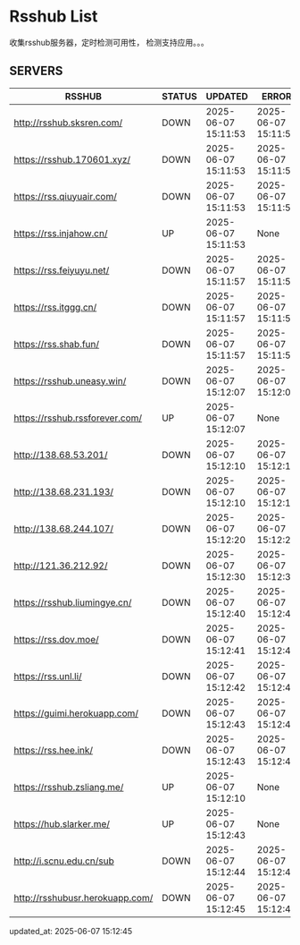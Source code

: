 # Rsshub List

收集rsshub服务器，定时检测可用性， 检测支持应用。。。


## SERVERS

|  RSSHUB   | STATUS  | UPDATED  | ERROR  | TWITTER |  
|  ----  | ----  | ----  | ----  | ---- |  
| http://rsshub.sksren.com/ | DOWN | 2025-06-07 15:11:53 | 2025-06-07 15:11:53 |  
| https://rsshub.170601.xyz/ | DOWN | 2025-06-07 15:11:53 | 2025-06-07 15:11:53 |  
| https://rss.qiuyuair.com/ | DOWN | 2025-06-07 15:11:53 | 2025-06-07 15:11:53 |  
| https://rss.injahow.cn/ | UP | 2025-06-07 15:11:53 | None ||  
| https://rss.feiyuyu.net/ | DOWN | 2025-06-07 15:11:57 | 2025-06-07 15:11:57 |  
| https://rss.itggg.cn/ | DOWN | 2025-06-07 15:11:57 | 2025-06-07 15:11:57 |  
| https://rss.shab.fun/ | DOWN | 2025-06-07 15:11:57 | 2025-06-07 15:11:57 |  
| https://rsshub.uneasy.win/ | DOWN | 2025-06-07 15:12:07 | 2025-06-07 15:12:07 |  
| https://rsshub.rssforever.com/ | UP | 2025-06-07 15:12:07 | None ||  
| http://138.68.53.201/ | DOWN | 2025-06-07 15:12:10 | 2025-06-07 15:12:10 |  
| http://138.68.231.193/ | DOWN | 2025-06-07 15:12:10 | 2025-06-07 15:12:10 |  
| http://138.68.244.107/ | DOWN | 2025-06-07 15:12:20 | 2025-06-07 15:12:20 |  
| http://121.36.212.92/ | DOWN | 2025-06-07 15:12:30 | 2025-06-07 15:12:30 |  
| https://rsshub.liumingye.cn/ | DOWN | 2025-06-07 15:12:40 | 2025-06-07 15:12:40 |  
| https://rss.dov.moe/ | DOWN | 2025-06-07 15:12:41 | 2025-06-07 15:12:41 |  
| https://rss.unl.li/ | DOWN | 2025-06-07 15:12:42 | 2025-06-07 15:12:42 |  
| https://guimi.herokuapp.com/ | DOWN | 2025-06-07 15:12:43 | 2025-06-07 15:12:43 |  
| https://rss.hee.ink/ | DOWN | 2025-06-07 15:12:43 | 2025-06-07 15:12:43 |  
| https://rsshub.zsliang.me/ | UP | 2025-06-07 15:12:10 | None |OK|  
| https://hub.slarker.me/ | UP | 2025-06-07 15:12:43 | None ||  
| http://i.scnu.edu.cn/sub | DOWN | 2025-06-07 15:12:44 | 2025-06-07 15:12:44 |  
| http://rsshubusr.herokuapp.com/ | DOWN | 2025-06-07 15:12:45 | 2025-06-07 15:12:45 |  
  

updated_at: 2025-06-07 15:12:45  
